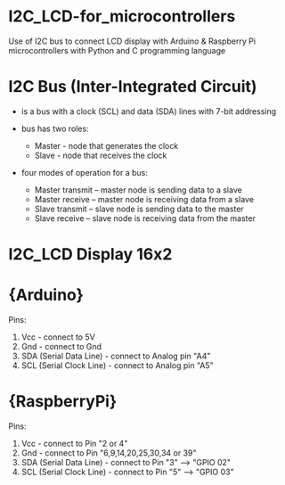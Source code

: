 # I2C_LCD-for_microcontrollers

Use of I2C bus to connect LCD display with Arduino &amp; Raspberry Pi microcontrollers with Python and C programming language

# I2C Bus (Inter-Integrated Circuit)

- is a bus with a clock (SCL) and data (SDA) lines with 7-bit addressing

- bus has two roles:
  - Master - node that generates the clock
  - Slave - node that receives the clock
                    
- four modes of operation for a bus: 
  - Master transmit – master node is sending data to a slave
  - Master receive – master node is receiving data from a slave
  - Slave transmit – slave node is sending data to the master
  - Slave receive – slave node is receiving data from the master
                                     
# I2C_LCD Display 16x2

# {Arduino}

Pins: 
1. Vcc - connect to 5V
2. Gnd - connect to Gnd
3. SDA (Serial Data Line) -  connect to Analog pin "A4"
4. SCL (Serial Clock Line) - connect to Analog pin "A5" 

# {RaspberryPi}

Pins:
1. Vcc - connect to Pin "2 or 4"
2. Gnd - connect to Pin "6,9,14,20,25,30,34 or 39"
3. SDA (Serial Data Line) - connect to Pin "3" --> "GPIO 02"
4. SCL (Serial Clock Line) - connect to Pin "5" --> "GPIO 03"
